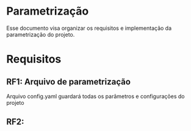 # Parametrização

Esse documento visa organizar os requisitos e implementação da parametrização do projeto.

# Requisitos

## RF1: Arquivo de parametrização

Arquivo config.yaml guardará todas os parâmetros e configurações do projeto

## RF2: 